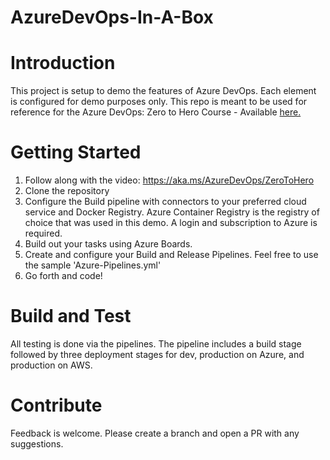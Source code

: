 # AzureDevOps-In-A-Box

# Introduction 
This project is setup to demo the features of Azure DevOps. Each element is configured for demo purposes only. This repo is meant to be used for reference for the Azure DevOps: Zero to Hero Course - Available [here.](https://aka.ms/AzureDevOps/ZeroToHero)

# Getting Started
1. Follow along with the video: https://aka.ms/AzureDevOps/ZeroToHero  
2. Clone the repository
3. Configure the Build pipeline with connectors to your preferred cloud service and Docker Registry. Azure Container Registry is the registry of choice that was used in this demo. A login and subscription to Azure is required.
4. Build out your tasks using Azure Boards.
5. Create and configure your Build and Release Pipelines. Feel free to use the sample 'Azure-Pipelines.yml'
6. Go forth and code!

# Build and Test
All testing is done via the pipelines. The pipeline includes a build stage followed by three deployment stages for dev, production on Azure, and production on AWS.

# Contribute
Feedback is welcome. Please create a branch and open a PR with any suggestions.
